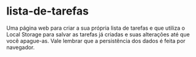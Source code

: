 # lista-de-tarefas
Uma página web para criar a sua própria lista de tarefas e que utiliza o Local Storage para salvar as tarefas já criadas e suas alterações até que você apague-as. Vale lembrar que a persistência dos dados é feita por navegador.
